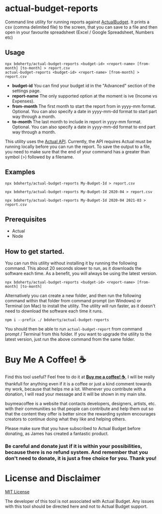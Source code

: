 # actual-budget-reports
Command line utility for running reports against [ActualBudget](https://actualbudget.com/).  It prints a csv (comma delimited file) to the screen, that you can save to a file and then open in your favourite spreadsheet (Excel / Google Spreadsheet, Numbers etc)

## Usage
```
npx bdoherty/actual-budget-reports <budget-id> <report-name> [from-month] [to-month] > report.csv
actual-budget-reports <budget-id> <report-name> [from-month] > report.csv
```
* **budget-id** You can find your budget id in the "Advanced" section of the settings page. 
* **report-name** The only supported option at the moment is ive (Income vs Expenses).
* **from-month** The first month to start the report from in yyyy-mm format.  Optional. You can also specify a date in yyyy-mm-dd format to start part way through a month.
* **to-month** The last month to include in report in yyyy-mm format.  Optional. You can also specify a date in yyyy-mm-dd format to end part way through a month.

This utility uses the [Actual API](https://actualbudget.com/docs/developers/using-the-API/). Currently, the API requires Actual must be running locally before you can run the report.    To save the output to a file, you need to make sure that the end of your command has a greater than symbol (>) followed by a filename.

## Examples
```
npx bdoherty/actual-budget-reports My-Budget-Id > report.csv
```
```
npx bdoherty/actual-budget-reports My-Budget-Id 2020-04 > report.csv
```
```
npx bdoherty/actual-budget-reports My-Budget-Id 2020-04 2021-03 > report.csv
```
## Prerequisites
* Actual
* Node

## How to get started.

You can run this utility without installing it by running the following command.  This about 20 seconds slower to run, as it downloads the software each time.  As a benefit, you will always be using the latest version.

```
npx bdoherty/actual-budget-reports <budget-id> <report-name> [from-month] [to-month]
```

Alternatively you can create a new folder, and then run the following command within that folder from command prompt (on Windows) or Terminal (on Mac) to install the utility.  The utility will run faster, as it doesn't need to download the software each time it runs.

```
npm i --prefix ./ bdoherty/actual-budget-reports
```

You should then be able to run `actual-budget-report` from command prompt / Terminal from this folder.  If you want to upgrade the utility to the latest version, just run the above command from the same folder.


# Buy Me A Coffee! :coffee:

Find this tool useful?  Feel free to do it at [__Buy me a coffee! :coffee:__](https://www.buymeacoffee.com/bdoherty), I will be really thankfull for anything even if it is a coffee or just a kind comment towards my work, because that helps me a lot. Whenever you contribute with a donation, I will read your message and it will be shown in my main site.

buymeacoffee is a website that contacts developers, designers, artists, etc. with their communities so that people can contribute and help them out so that the content they offer is better since the rewarding system encourages creators to continue doing what they like and helping others.

Please make sure that you have subscribed to Actual Budget before donating, as James has created a fantastic product.

### Be careful and donate just if it is within your possibilities, because there is no refund system. And remember that you don't need to donate, it is just a free choice for you. Thank you!

# License and Disclaimer
[MIT License](LICENSE)

The developer of this tool is not associated with Actual Budget.  Any issues with this tool should be directed here and not to Actual Budget support.

